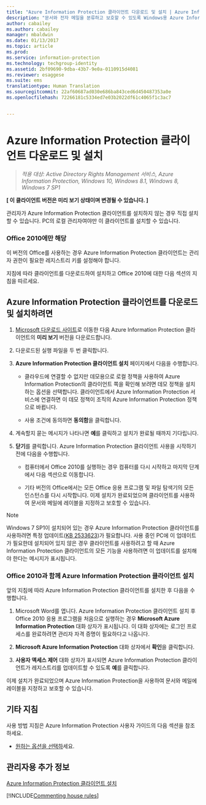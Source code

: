 ```yaml
---
title: "Azure Information Protection 클라이언트 다운로드 및 설치 | Azure Information Protection"
description: "문서와 전자 메일을 분류하고 보호할 수 있도록 Windows용 Azure Information Protection 클라이언트를 설치하는 사용자용 지침을 제공합니다."
author: cabailey
ms.author: cabailey
manager: mbaldwin
ms.date: 01/13/2017
ms.topic: article
ms.prod: 
ms.service: information-protection
ms.technology: techgroup-identity
ms.assetid: 2bf09690-9dba-43b7-9e0a-0110915d4081
ms.reviewer: esaggese
ms.suite: ems
translationtype: Human Translation
ms.sourcegitcommit: 22af60687ad030e686ba843ced6d450487353a0e
ms.openlocfilehash: 72266181c5334ed7e03b2022df61c4065f1c3ac7


---
```


# <a name="download-and-install-the-azure-information-protection-client"></a>Azure Information Protection 클라이언트 다운로드 및 설치

>*적용 대상: Active Directory Rights Management 서비스, Azure Information Protection, Windows 10, Windows 8.1, Windows 8, Windows 7 SP1*

**[ 이 클라이언트 버전은 미리 보기 상태이며 변경될 수 있습니다. ]**

관리자가 Azure Information Protection 클라이언트를 설치하지 않는 경우 직접 설치할 수 있습니다. PC의 로컬 관리자여야만 이 클라이언트를 설치할 수 있습니다. 

### <a name="office-2010-only"></a>Office 2010에만 해당

이 버전의 Office를 사용하는 경우 Azure Information Protection 클라이언트는 관리자 권한이 필요한 레지스트리 키를 설정해야 합니다. 

지침에 따라 클라이언트를 다운로드하여 설치하고 Office 2010에 대한 다음 섹션의 지침을 따르세요.

## <a name="to-download-and-install-the-azure-information-protection-client"></a>Azure Information Protection 클라이언트를 다운로드 및 설치하려면

1.  [Microsoft 다운로드 사이트](https://www.microsoft.com/en-us/download/details.aspx?id=53018)로 이동한 다음 Azure Information Protection 클라이언트의 **미리 보기** 버전을 다운로드합니다.

2. 다운로드된 실행 파일을 두 번 클릭합니다. 

3. **Azure Information Protection 클라이언트 설치** 페이지에서 다음을 수행합니다. 
    
    - 클라우드에 연결할 수 없지만 데모용으로 로컬 정책을 사용하여 Azure Information Protection의 클라이언트 쪽을 확인해 보려면 데모 정책을 설치하는 옵션을 선택합니다. 클라이언트에서 Azure Information Protection 서비스에 연결하면 이 데모 정책이 조직의 Azure Information Protection 정책으로 바뀝니다.
    
    - 사용 조건에 동의하면 **동의함**을 클릭합니다.

4. 계속할지 묻는 메시지가 나타나면 **예**를 클릭하고 설치가 완료될 때까지 기다립니다.

3. **닫기**를 클릭합니다. Azure Information Protection 클라이언트 사용을 시작하기 전에 다음을 수행합니다.

    - 컴퓨터에서 Office 2010를 실행하는 경우 컴퓨터를 다시 시작하고 마지막 단계에서 다음 섹션으로 이동합니다.
    
    - 기타 버전의 Office에서는 모든 Office 응용 프로그램 및 파일 탐색기의 모든 인스턴스를 다시 시작합니다. 이제 설치가 완료되었으며 클라이언트를 사용하여 문서와 메일에 레이블을 지정하고 보호할 수 있습니다.

> [!NOTE]
> Windows 7 SP1이 설치되어 있는 경우 Azure Information Protection 클라이언트를 사용하려면 특정 업데이트([KB 2533623](https://support.microsoft.com/en-us/kb/2533623))가 필요합니다. 사용 중인 PC에 이 업데이트가 필요한데 설치되어 있지 않은 경우 클라이언트를 사용하려고 할 때 Azure Information Protection 클라이언트의 모든 기능을 사용하려면 이 업데이트를 설치해야 한다는 메시지가 표시됩니다.

### <a name="installing-the-azure-information-protection-client-with-office-2010"></a>Office 2010과 함께 Azure Information Protection 클라이언트 설치

앞의 지침에 따라 Azure Information Protection 클라이언트를 설치한 후 다음을 수행합니다.

1. Microsoft Word를 엽니다. Azure Information Protection 클라이언트 설치 후 Office 2010 응용 프로그램을 처음으로 실행하는 경우 **Microsoft Azure Information Protection** 대화 상자가 표시됩니다. 이 대화 상자에는 로그인 프로세스를 완료하려면 관리자 자격 증명이 필요하다고 나옵니다.

2. **Microsoft Azure Information Protection** 대화 상자에서 **확인**을 클릭합니다.

2. **사용자 액세스 제어** 대화 상자가 표시되면 Azure Information Protection 클라이언트가 레지스트리를 업데이트할 수 있도록 **예**를 클릭합니다.

이제 설치가 완료되었으며 Azure Information Protection을 사용하여 문서와 메일에 레이블을 지정하고 보호할 수 있습니다.

## <a name="other-instructions"></a>기타 지침
사용 방법 지침은 Azure Information Protection 사용자 가이드의 다음 섹션을 참조하세요.

-   [원하는 옵션을 선택하](client-user-guide.md#what-do-you-want-to-do)세요.

## <a name="additional-information-for-administrators"></a>관리자용 추가 정보
[Azure Information Protection 클라이언트 설치](info-protect-client.md)

[!INCLUDE[Commenting house rules](../includes/houserules.md)]



<!--HONumber=Jan17_HO2-->


